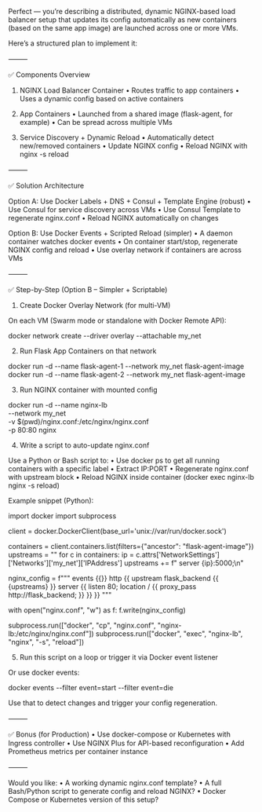 Perfect — you’re describing a distributed, dynamic NGINX-based load balancer setup that updates its config automatically as new containers (based on the same app image) are launched across one or more VMs.

Here’s a structured plan to implement it:

⸻

✅ Components Overview

1. NGINX Load Balancer Container
	•	Routes traffic to app containers
	•	Uses a dynamic config based on active containers

2. App Containers
	•	Launched from a shared image (flask-agent, for example)
	•	Can be spread across multiple VMs

3. Service Discovery + Dynamic Reload
	•	Automatically detect new/removed containers
	•	Update NGINX config
	•	Reload NGINX with nginx -s reload

⸻

✅ Solution Architecture

Option A: Use Docker Labels + DNS + Consul + Template Engine (robust)
	•	Use Consul for service discovery across VMs
	•	Use Consul Template to regenerate nginx.conf
	•	Reload NGINX automatically on changes

Option B: Use Docker Events + Scripted Reload (simpler)
	•	A daemon container watches docker events
	•	On container start/stop, regenerate NGINX config and reload
	•	Use overlay network if containers are across VMs

⸻

✅ Step-by-Step (Option B – Simpler + Scriptable)

1. Create Docker Overlay Network (for multi-VM)

On each VM (Swarm mode or standalone with Docker Remote API):

docker network create --driver overlay --attachable my_net

2. Run Flask App Containers on that network

docker run -d --name flask-agent-1 --network my_net flask-agent-image
docker run -d --name flask-agent-2 --network my_net flask-agent-image

3. Run NGINX container with mounted config

docker run -d --name nginx-lb \
  --network my_net \
  -v $(pwd)/nginx.conf:/etc/nginx/nginx.conf \
  -p 80:80 nginx

4. Write a script to auto-update nginx.conf

Use a Python or Bash script to:
	•	Use docker ps to get all running containers with a specific label
	•	Extract IP:PORT
	•	Regenerate nginx.conf with upstream block
	•	Reload NGINX inside container (docker exec nginx-lb nginx -s reload)

Example snippet (Python):

import docker
import subprocess

client = docker.DockerClient(base_url='unix://var/run/docker.sock')

containers = client.containers.list(filters={"ancestor": "flask-agent-image"})
upstreams = ""
for c in containers:
    ip = c.attrs['NetworkSettings']['Networks']['my_net']['IPAddress']
    upstreams += f"    server {ip}:5000;\n"

nginx_config = f"""
events {{}}
http {{
    upstream flask_backend {{
{upstreams}    }}
    server {{
        listen 80;
        location / {{
            proxy_pass http://flask_backend;
        }}
    }}
}}
"""

with open("nginx.conf", "w") as f:
    f.write(nginx_config)

subprocess.run(["docker", "cp", "nginx.conf", "nginx-lb:/etc/nginx/nginx.conf"])
subprocess.run(["docker", "exec", "nginx-lb", "nginx", "-s", "reload"])

5. Run this script on a loop or trigger it via Docker event listener

Or use docker events:

docker events --filter event=start --filter event=die

Use that to detect changes and trigger your config regeneration.

⸻

✅ Bonus (for Production)
	•	Use docker-compose or Kubernetes with Ingress controller
	•	Use NGINX Plus for API-based reconfiguration
	•	Add Prometheus metrics per container instance

⸻

Would you like:
	•	A working dynamic nginx.conf template?
	•	A full Bash/Python script to generate config and reload NGINX?
	•	Docker Compose or Kubernetes version of this setup?

